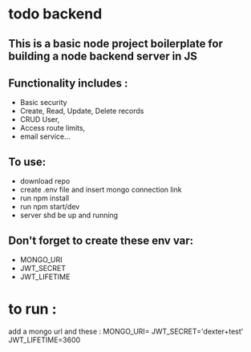 # todo backend
## This is a basic node project boilerplate for building a node backend server in JS

## Functionality includes : 
- Basic security
- Create, Read, Update, Delete records
- CRUD User, 
- Access route limits,
- email service...

## To use:
- download repo
- create .env file and insert mongo connection link
- run npm install
- run npm start/dev
- server shd be up and running

## Don't forget to create these env var:
- MONGO_URI
- JWT_SECRET
- JWT_LIFETIME

# to run :
add a mongo url
 and these : MONGO_URI=
JWT_SECRET='dexter+test'
JWT_LIFETIME=3600